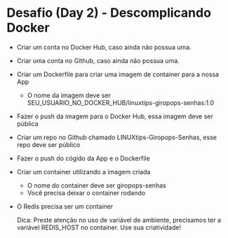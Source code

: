 # Desafio (Day 2) - Descomplicando Docker


- Criar um conta no Docker Hub, caso ainda não possua uma.
- Criar uma conta no Github, caso ainda não possua uma.
- Criar um Dockerfile para criar uma imagem de container para a nossa App
    - O nome da imagem deve ser SEU_USUARIO_NO_DOCKER_HUB/linuxtips-giropops-senhas:1.0
- Fazer o push da imagem para o Docker Hub, essa imagem deve ser pública
- Criar um repo no Github chamado LINUXtips-Giropops-Senhas, esse repo deve ser público
- Fazer o push do cógido da App e o Dockerfile
- Criar um container utilizando a imagem criada
    - O nome do container deve ser giropops-senhas
  - Você precisa deixar o container rodando
- O Redis precisa ser um container


    Dica: Preste atenção no uso de variável de ambiente, precisamos ter a variável REDIS_HOST no container. Use sua criatividade!